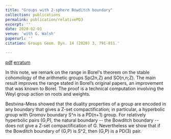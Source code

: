 ```yaml
---
title: "Groups with 2-sphere Bowditch boundary"
collection: publications
permalink: publication/relativePD3
excerpt: ''
date: 2020-02-01
venue: 'with G. Walsh'
paperurl: ''
citation: Groups Geom. Dyn. 14 (2020) 3, 791-811.'

---
```


[pdf](http://bena-tshishiku.github.io/files/relativePD3.pdf)
[erratum](http://bena-tshishiku.github.io/files/relativePD3-erratum.pdf)

In this note, we remark on the range in Borel's theorem on the stable cohomology of 
the arithmetic groups Sp(2n,Z) and SO(n,n;Z).  The main result improves the range stated 
in Borel’s original papers, an improvement that was known to Borel. The proof is a technical 
computation involving the Weyl group action on roots and weights.

Bestvina-Mess showed that the duality properties of a group are encoded in any 
boundary that gives a Z-set compactification; in particular, a hyperbolic group 
with Gromov boundary S^n is a PD(n+1) group. For relatively hyperbolic pairs (G,P), 
the natural boundary -- the Bowditch boundary -- does not give a Z-set compactification of G. 
Nevertheless we show that if the Bowditch boundary of (G,P) is S^2, then (G,P) is a PD(3) pair. 
